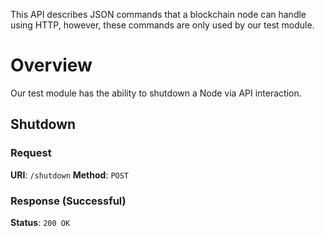 This API describes JSON commands that a blockchain node can handle using HTTP, however, these commands are only used by our test module.

# Overview
Our test module has the ability to shutdown a Node via API interaction.



## Shutdown

### Request
**URI**: `/shutdown`
**Method**: `POST`

### Response (Successful)
**Status**: `200 OK`